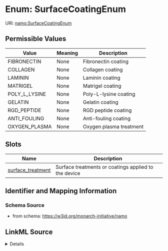 # Enum: SurfaceCoatingEnum 



URI: [namo:SurfaceCoatingEnum](https://w3id.org/monarch-initiative/namo/SurfaceCoatingEnum)

## Permissible Values

| Value | Meaning | Description |
| --- | --- | --- |
| FIBRONECTIN | None | Fibronectin coating |
| COLLAGEN | None | Collagen coating |
| LAMININ | None | Laminin coating |
| MATRIGEL | None | Matrigel coating |
| POLY_L_LYSINE | None | Poly-L-lysine coating |
| GELATIN | None | Gelatin coating |
| RGD_PEPTIDE | None | RGD peptide coating |
| ANTI_FOULING | None | Anti-fouling coating |
| OXYGEN_PLASMA | None | Oxygen plasma treatment |




## Slots

| Name | Description |
| ---  | --- |
| [surface_treatment](surface_treatment.md) | Surface treatments or coatings applied to the device |





## Identifier and Mapping Information






### Schema Source


* from schema: https://w3id.org/monarch-initiative/namo






## LinkML Source

<details>
```yaml
name: SurfaceCoatingEnum
from_schema: https://w3id.org/monarch-initiative/namo
rank: 1000
permissible_values:
  FIBRONECTIN:
    text: FIBRONECTIN
    description: Fibronectin coating
  COLLAGEN:
    text: COLLAGEN
    description: Collagen coating
  LAMININ:
    text: LAMININ
    description: Laminin coating
  MATRIGEL:
    text: MATRIGEL
    description: Matrigel coating
  POLY_L_LYSINE:
    text: POLY_L_LYSINE
    description: Poly-L-lysine coating
  GELATIN:
    text: GELATIN
    description: Gelatin coating
  RGD_PEPTIDE:
    text: RGD_PEPTIDE
    description: RGD peptide coating
  ANTI_FOULING:
    text: ANTI_FOULING
    description: Anti-fouling coating
  OXYGEN_PLASMA:
    text: OXYGEN_PLASMA
    description: Oxygen plasma treatment

```
</details>